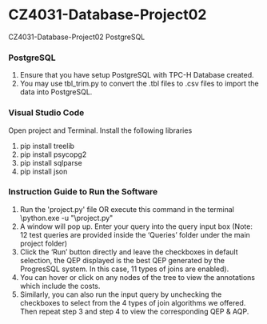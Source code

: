 # CZ4031-Database-Project02

CZ4031-Database-Project02 PostgreSQL

### PostgreSQL

1. Ensure that you have setup PostgreSQL with TPC-H Database created.
2. You may use tbl_trim.py to convert the .tbl files to .csv files to import the data into PostgreSQL.

### Visual Studio Code

Open project and Terminal. Install the following libraries

1. pip install treelib
2. pip install psycopg2
3. pip install sqlparse
4. pip install json

### Instruction Guide to Run the Software

1. Run the 'project.py' file OR execute this command in the terminal <PATH OF PYTHON DIRECTORY>\python.exe -u "<PATH OF PROJECT FOLDER>\project.py"
2. A window will pop up. Enter your query into the query input box (Note: 12 test queries are provided inside the ‘Queries’ folder under the main project folder)
3. Click the ‘Run’ button directly and leave the checkboxes in default selection, the QEP displayed is the best QEP generated by the ProgresSQL system. In this case, 11 types of joins are enabled).
4. You can hover or click on any nodes of the tree to view the annotations which include the costs.
5. Similarly, you can also run the input query by unchecking the checkboxes to select from the 4 types of join algorithms we offered. Then repeat step 3 and step 4 to view the corresponding QEP & AQP.
